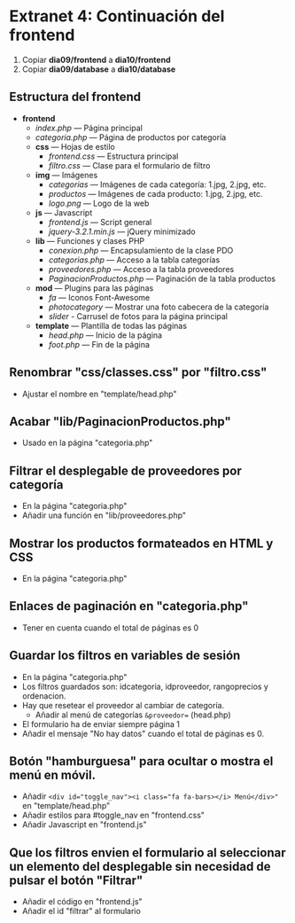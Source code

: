 Extranet 4: Continuación del frontend
=====================================

  1. Copiar **dia09/frontend** a **dia10/frontend**
  2. Copiar **dia09/database** a **dia10/database**

## Estructura del frontend

  - **frontend**
    - *index.php* — Página principal
    - *categoria.php* — Página de productos por categoría
    - **css** — Hojas de estilo
      - *frontend.css* — Estructura principal
      - *filtro.css* — Clase para el formulario de filtro
    - **img** — Imágenes
      - *categorias* — Imágenes de cada categoría: 1.jpg, 2.jpg, etc.
      - *productos* — Imágenes de cada producto: 1.jpg, 2.jpg, etc.
      - *logo.png* — Logo de la web
    - **js** — Javascript
      - *frontend.js* — Script general
      - *jquery-3.2.1.min.js* — jQuery minimizado
    - **lib** — Funciones y clases PHP
      - *conexion.php* — Encapsulamiento de la clase PDO
      - *categorias.php* — Acceso a la tabla categorías
      - *proveedores.php* — Acceso a la tabla proveedores
      - *PaginacionProductos.php* — Paginación de la tabla productos
    - **mod** — Plugins para las páginas
      - *fa* — Iconos Font-Awesome
      - *photocategory* — Mostrar una foto cabecera de la categoría
      - *slider* - Carrusel de fotos para la página principal
    - **template** — Plantilla de todas las páginas
      - *head.php* — Inicio de la página
      - *foot.php* — Fin de la página

## Renombrar "css/classes.css" por "filtro.css"

  - Ajustar el nombre en "template/head.php"   

## Acabar "lib/PaginacionProductos.php"  

  - Usado en la página "categoria.php"

## Filtrar el desplegable de proveedores por categoría

  - En la página "categoria.php"
  - Añadir una función en "lib/proveedores.php"

## Mostrar los productos formateados en HTML y CSS

  - En la página "categoria.php"

## Enlaces de paginación en "categoria.php"  

  - Tener en cuenta cuando el total de páginas es 0

## Guardar los filtros en variables de sesión

  - En la página "categoria.php"
  - Los filtros guardados son: idcategoria, idproveedor, rangoprecios y ordenacion.
  - Hay que resetear el proveedor al cambiar de categoría.
    - Añadir al menú de categorías `&proveedor=` (head.php)
  - El formulario ha de enviar siempre página 1
  - Añadir el mensaje "No hay datos" cuando el total de páginas es 0.

## Botón "hamburguesa" para ocultar o mostra el menú en móvil.

   - Añadir `<div id="toggle_nav"><i class="fa fa-bars></i> Menú</div>"` en "template/head.php"
   - Añadir estilos para #toggle_nav en "frontend.css"
   - Añadir Javascript en "frontend.js"   

## Que los filtros envien el formulario al seleccionar un elemento del desplegable sin necesidad de pulsar el botón "Filtrar"

   - Añadir el código en "frontend.js"
   - Añadir el id "filtrar" al formulario
